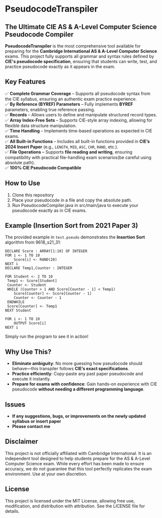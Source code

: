 # PseudocodeTranspiler

## The Ultimate CIE AS & A-Level Computer Science Pseudocode Compiler

**PseudocodeTranspiler** is the most comprehensive tool available for preparing for the **Cambridge International AS & A-Level Computer Science** exams. This project fully supports all grammar and syntax rules defined by **CIE's pseudocode specification**, ensuring that students can write, test, and practice pseudocode exactly as it appears in the exam.

## Key Features

✅ **Complete Grammar Coverage** – Supports all pseudocode syntax from the CIE syllabus, ensuring an authentic exam practice experience. 	
✅ **By Reference (BYREF) Parameters** – Fully implements **BYREF** parameters, enabling true reference passing.  	
✅ **Records** – Allows users to define and manipulate structured record types.  
✅ **Array Index-Free Sets** – Supports CIE-style array indexing, allowing for flexible data structure manipulation.  	
✅ **Time Handling** – Implements time-based operations as expected in CIE exams.  
✅ **All Built-in Functions** – Includes all built-in functions provided in **CIE’s 2024 Insert Paper** (e.g., `LENGTH`, `MID`, `ASC`, `CHR`, `RAND`, etc.).  
✅ **File Operations** – Supports **file reading and writing**, ensuring compatibility with practical file-handling exam scenarios(be careful using absolute path).  
✅ **100% CIE Pseudocode Compatible**

## How to Use

1. Clone this repository
2. Place your pseudocode in a file and copy the absolute path.
3. Run PseudocodeCompiler.java in src/main/java to execute your pseudocode exactly as in CIE exams.

## Example (Insertion Sort from 2021 Paper 3)

The provided example in `test.pseudo` demonstrates the **Insertion Sort** algorithm from 9618_s21_31:
```pseudocode
DECLARE Score : ARRAY[1:10] OF INTEGER
FOR i <- 1 TO 10
    Score[i] <- RAND(20)
NEXT i
DECLARE Temp1,Counter : INTEGER

FOR Student <- 2 TO 10
 Temp1 <- Score[Student]
 Counter <- Student
 WHILE (Counter > 1 AND Score[Counter - 1] < Temp1)
    Score[Counter] <- Score[Counter - 1]
    Counter <- Counter - 1
 ENDWHILE
 Score[Counter] <- Temp1
NEXT Student

FOR i <- 1 TO 10
    OUTPUT Score[i]
NEXT i
```
Simply run the program to see it in action!

## Why Use This?
- **Eliminate ambiguity**: No more guessing how pseudocode should behave—this transpiler follows **CIE’s exact specifications**.
- **Practice efficiently**: Copy-paste any past paper pseudocode and execute it instantly.
- **Prepare for exams with confidence**: Gain hands-on experience with CIE pseudocode **without needing a different programming language**.

## Issues
- **If any suggestions, bugs, or improvements on the newly updated syllabus or insert paper**
- **Please contact me**

## Disclaimer
This project is not officially affiliated with Cambridge International. It is an independent tool designed to help students prepare for the AS & A-Level Computer Science exam. While every effort has been made to ensure accuracy, we do not guarantee that this tool perfectly replicates the exam environment. Use at your own discretion.

## License
This project is licensed under the MIT License, allowing free use, modification, and distribution with attribution. See the LICENSE file for details.